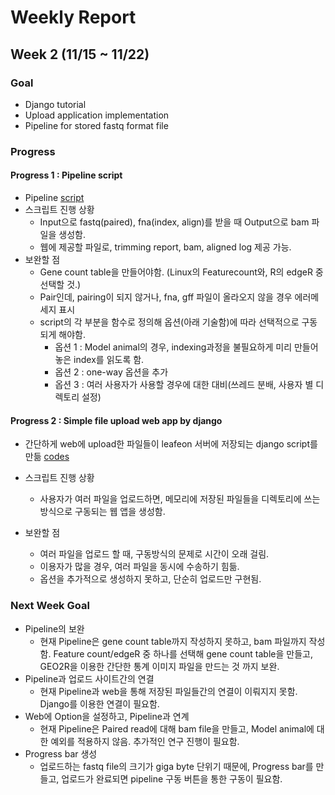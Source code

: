 # Weekly Report
## Week 2 (11/15 ~ 11/22)
### Goal 
+ Django tutorial 
+ Upload application implementation
+ Pipeline for stored fastq format file 

### Progress
#### Progress 1 : Pipeline script
+ Pipeline [script](https://github.com/choilab/BTN707-CompGen/blob/main/2022-fall/jjpark/Supplementary%20data/pipeline.py)
+ 스크립트 진행 상황
  - Input으로 fastq(paired), fna(index, align)를 받을 때 Output으로 bam 파일을 생성함.
  - 웹에 제공할 파일로, trimming report, bam, aligned log 제공 가능.
+ 보완할 점
  - Gene count table을 만들어야함. (Linux의 Featurecount와, R의 edgeR 중 선택할 것.)
  - Pair인데, pairing이 되지 않거나, fna, gff 파일이 올라오지 않을 경우 에러메세지 표시
  - script의 각 부분을 함수로 정의해 옵션(아래 기술함)에 따라 선택적으로 구동되게 해야함.
    - 옵션 1 : Model animal의 경우, indexing과정을 불필요하게 미리 만들어놓은 index를 읽도록 함.
    - 옵션 2 : one-way 옵션을 추가
    - 옵션 3 : 여러 사용자가 사용할 경우에 대한 대비(쓰레드 분배, 사용자 별 디렉토리 설정) 

 
#### Progress 2 : Simple file upload web app by django
+ 간단하게 web에 upload한 파일들이 leafeon 서버에 저장되는 django script를 만듦 [codes](https://github.com/choilab/BTN707-CompGen/tree/main/2022-fall/jjpark/Supplementary%20data/week2_upload_webapp)
+ 스크립트 진행 상황
  - 사용자가 여러 파일을 업로드하면, 메모리에 저장된 파일들을 디렉토리에 쓰는 방식으로 구동되는 웹 앱을 생성함.

+ 보완할 점
  - 여러 파일을 업로드 할 때, 구동방식의 문제로 시간이 오래 걸림.
  - 이용자가 많을 경우, 여러 파일을 동시에 수송하기 힘듦.
  - 옵션을 추가적으로 생성하지 못하고, 단순히 업로드만 구현됨.

### Next Week Goal
+ Pipeline의 보완
  - 현재 Pipeline은 gene count table까지 작성하지 못하고, bam 파일까지 작성함. Feature count/edgeR 중 하나를 선택해 gene count table을 만들고, GEO2R을 이용한 간단한 통계 이미지 파일을 만드는 것 까지 보완.
+ Pipeline과 업로드 사이트간의 연결 
  - 현재 Pipeline과 web을 통해 저장된 파일들간의 연결이 이뤄지지 못함. Django를 이용한 연결이 필요함. 
+ Web에 Option을 설정하고, Pipeline과 연계
  - 현재 Pipeline은 Paired read에 대해 bam file을 만들고, Model animal에 대한 예외를 적용하지 않음. 추가적인 연구 진행이 필요함.
+ Progress bar 생성
  - 업로드하는 fastq file의 크기가 giga byte 단위기 때문에, Progress bar를 만들고, 업로드가 완료되면 pipeline 구동 버튼을 통한 구동이 필요함. 
